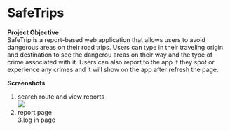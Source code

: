 # SafeTrips
**Project Objective**<br>
SafeTrip is a report-based web application that allows users to avoid dangerous areas on their road trips. Users can type in their traveling origin and destination to see the dangerou areas on their way and the type of crime associated with it. Users can also report to the app if they spot or experience any crimes and it will show on the app after refresh the page.

**Screenshots**<br>
1. search route and view reports<br>
![](./gif/route&reports.gif)
2. report page<br>
3.log in page<br>
